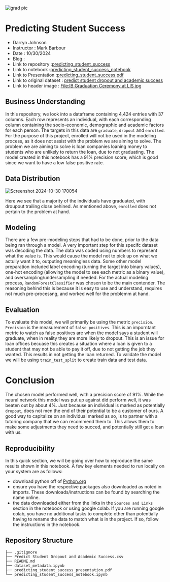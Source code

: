![grad pic](https://github.com/user-attachments/assets/0db9bf96-236b-4e58-af9d-6d95ce468881)

# Predicting Student Success

- Darryn Johnson
- Instructor : Mark Barbour
- Date : 10/30/2024
- Blog :
- Link to repository :[predicting_student_success](https://github.com/Djohnson1313/predicting_student_success)
- Link to notebook :[predicting_student_success_notebook](https://github.com/Djohnson1313/predicting_student_success/blob/main/predicting_student_success_notebook.ipynb)
- Link to Presentation :[predicting_student_success.pdf](https://github.com/Djohnson1313/predicting_student_success/blob/main/prediciting_student_success_presentation.pdf)
- Link to original dataset : [predict student dropout and academic success](https://www.kaggle.com/datasets/syedfaizanalii/predict-students-dropout-and-academic-success)
- Link to header image : [File:IB Graduation Ceremony at LIS.jpg](https://commons.wikimedia.org/wiki/File:IB_Graduation_Ceremony_at_LIS.jpg)

## Business Understanding 

In this repository, we look into a dataframe containing 4,424 entries with 37 columns. Each row represents an individual, with each corresponding column containing the socio-economic, demographic and academic factors for each person. The targets in this data are `graduate`, `dropout` and `enrolled`. For the purpose of this project, enrolled will not be used in the modeling process, as it does not assist with the problem we are aiming to solve. The problem we are aiming to solve is loan companies loaning money to students who are unlikely to return the loan, due to not graduating. The model created in this notebook has a 91% precision score, which is good since we want to have a low false positive rate.

## Data Distribution 

![Screenshot 2024-10-30 170054](https://github.com/user-attachments/assets/ea76ff87-f5d2-45f0-ac3b-430f7773c32e)

Here we see that a majority of the individuals have graduated, with droupout trailing close behined. As mentioned above, `enrolled` does not pertain to the problem at hand.

## Modeling 

There are a few pre-modeling steps that had to be done, prior to the data being ran through a model. A very important step for this specifc dataset was decoding the data. The data was coded using numbers to represent what the value is. This would cause the model not to pick up on what we actully want it to, outputing meaningless data. Some other model preparation included label encoding (turning the target into binary values), one-hot encoding (allowing the model to see each metric as a binary value), and oversampling/undersampling if needed. For the actual modeling process, `RandomForestClassifier` was chosen to be the main contender. The reasoning behind this is because it is easy to use and understand, requires not much pre-processng, and worked well for the problemm at hand.

## Evaluation

To evaluate this model, we will primarily be using the metric `precision`. `Precision` is the measurement of `false positives`. This is an imporntant metric to watch as false positives are when the model says a student will graduate, when in reality they are more likely to dropout. This is an issue for loan offices becuase this creates a situation where a loan is given to a student that may not be able to pay it off, due to not getting the job they wanted. This results in not getting the loan returned. To validate the model we will be using `train_test_split` to create train data and test data. 

# Conclusion 

The chosen model performed well, with a precision score of 91%. While the neural network this model was put up against did perform well, it was beaten out by about 4%. Just because an individual is marked as potentially `dropout`, does not men the end of their potential to be a customer of ours. A good way to capitalize on an individual marked as so, is to partner with a tutoring company that we can recommend  them to. This allows them to make some adjustments they need to succed, and potentially still get a loan with us.

## Reproducibility
In this quick section, we will be going over how to reproduce the same results shown in this notebook. A few key elements needed to run locally on your system are as follows:

- download python off of [Python.org](https://www.python.org/downloads/)
- ensure you have the respective packages also downloaded as noted in imports. These downloads/instructions can be found by searching the name online.
- the data downloaded either from the links in the `Sources and Links` section in the notebook or using google colab.
If you are running google colab, you have no additional tasks to complete other than potentially having to rename the data to match what is in the project. If so, follow the instructions in the notebook.

## Repository Structure
```
├── .gitignore
├── Predict Student Dropout and Academic Success.csv
├── README.md
├── dataset_metadata.ipynb
├── predicting_student_success_presentation.pdf
└── predicting_student_success_notebook.ipynb
```
